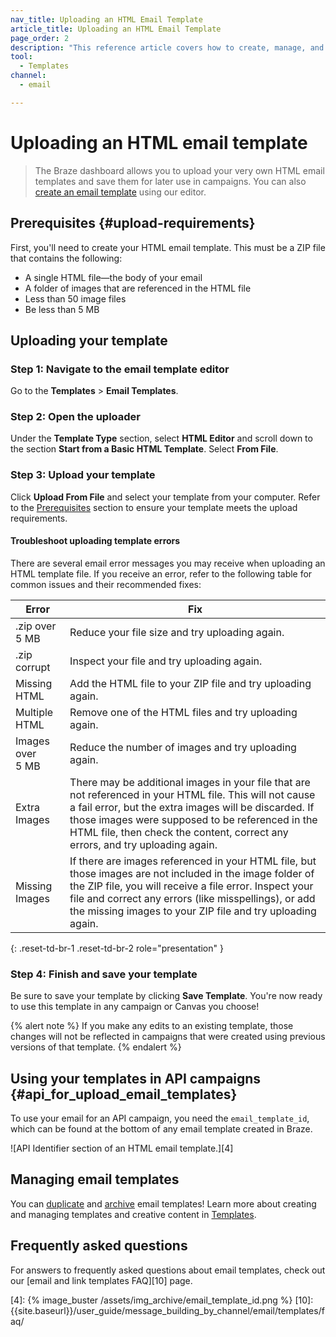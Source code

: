 ```yaml
---
nav_title: Uploading an HTML Email Template
article_title: Uploading an HTML Email Template
page_order: 2
description: "This reference article covers how to create, manage, and troubleshoot an HTML email template using the Braze dashboard."
tool:
  - Templates
channel:
  - email

---
```


# Uploading an HTML email template

> The Braze dashboard allows you to upload your very own HTML email templates and save them for later use in campaigns. You can also [create an email template]({{site.baseurl}}/user_guide/message_building_by_channel/email/templates/email_template/) using our editor.

## Prerequisites {#upload-requirements}

First, you'll need to create your HTML email template. This must be a ZIP file that contains the following:

* A single HTML file—the body of your email
* A folder of images that are referenced in the HTML file
* Less than 50 image files
* Be less than 5&nbsp;MB

## Uploading your template

### Step 1: Navigate to the email template editor

Go to the **Templates** > **Email Templates**.

### Step 2: Open the uploader

Under the **Template Type** section, select **HTML Editor** and scroll down to the section **Start from a Basic HTML Template**. Select **From File**.

### Step 3: Upload your template

Click **Upload From File** and select your template from your computer. Refer to the [Prerequisites](#upload-requirements) section to ensure your template meets the upload requirements.

#### Troubleshoot uploading template errors

There are several email error messages you may receive when uploading an HTML template file. If you receive an error, refer to the following table for common issues and their recommended fixes:

| Error | Fix |
|------|---|
|.zip over 5&nbsp;MB| Reduce your file size and try uploading again.|
|.zip corrupt| Inspect your file and try uploading again. |
|Missing HTML| Add the HTML file to your ZIP file and try uploading again.|
|Multiple HTML| Remove one of the HTML files and try uploading again.|
|Images over 5&nbsp;MB| Reduce the number of images and try uploading again. |
|Extra Images| There may be additional images in your file that are not referenced in your HTML file. This will not cause a fail error, but the extra images will be discarded. If those images were supposed to be referenced in the HTML file, then check the content, correct any errors, and try uploading again.|
|Missing Images| If there are images referenced in your HTML file, but those images are not included in the image folder of the ZIP file, you will receive a file error. Inspect your file and correct any errors (like misspellings), or add the missing images to your ZIP file and try uploading again.|
{: .reset-td-br-1 .reset-td-br-2 role="presentation" }

### Step 4: Finish and save your template

Be sure to save your template by clicking **Save Template**. You're now ready to use this template in any campaign or Canvas you choose!

{% alert note %}
If you make any edits to an existing template, those changes will not be reflected in campaigns that were created using previous versions of that template.
{% endalert %}

## Using your templates in API campaigns {#api_for_upload_email_templates}

To use your email for an API campaign, you need the `email_template_id`, which can be found at the bottom of any email template created in Braze.

![API Identifier section of an HTML email template.][4]

## Managing email templates

You can [duplicate]({{site.baseurl}}/user_guide/engagement_tools/templates_and_media/managing_templates/) and [archive]({{site.baseurl}}/user_guide/engagement_tools/templates_and_media/managing_templates/) email templates! Learn more about creating and managing templates and creative content in [Templates]({{site.baseurl}}/user_guide/engagement_tools/templates_and_media/).

## Frequently asked questions

For answers to frequently asked questions about email templates, check out our [email and link templates FAQ][10] page.


[4]: {% image_buster /assets/img_archive/email_template_id.png %}
[10]: {{site.baseurl}}/user_guide/message_building_by_channel/email/templates/faq/